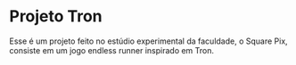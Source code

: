 # Projeto Tron
Esse é um projeto feito no estúdio experimental da faculdade, o Square Pix, consiste em um jogo endless runner inspirado em Tron.
